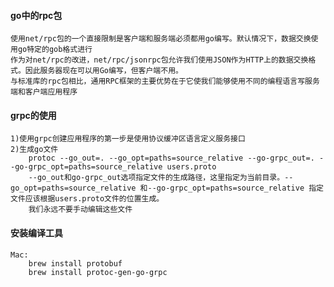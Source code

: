 #### go中的rpc包

    使用net/rpc包的一个直接限制是客户端和服务端必须都用go编写。默认情况下，数据交换使用go特定的gob格式进行
    作为对net/rpc的改进，net/rpc/jsonrpc包允许我们使用JSON作为HTTP上的数据交换格式。因此服务器现在可以用Go编写，但客户端不用。
    与标准库的rpc包相比，通用RPC框架的主要优势在于它使我们能够使用不同的编程语言写服务端和客户端应用程序

#### grpc的使用

    1)使用grpc创建应用程序的第一步是使用协议缓冲区语言定义服务接口
    2)生成go文件
        protoc --go_out=. --go_opt=paths=source_relative --go-grpc_out=. --go-grpc_opt=paths=source_relative users.proto
        --go_out和go-grpc_out选项指定文件的生成路径，这里指定为当前目录。--go_opt=paths=source_relative 和--go-grpc_opt=paths=source_relative 指定文件应该根据users.proto文件的位置生成。
        我们永远不要手动编辑这些文件

#### 安装编译工具

    Mac:
        brew install protobuf 
        brew install protoc-gen-go-grpc
        